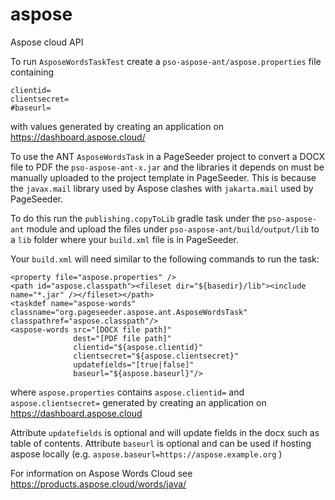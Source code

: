 # aspose
Aspose cloud API

To run `AsposeWordsTaskTest` create a `pso-aspose-ant/aspose.properties` file containing

```
clientid=
clientsecret=
#baseurl=
```

with values generated by creating an application on https://dashboard.aspose.cloud/

To use the ANT `AsposeWordsTask` in a PageSeeder project to convert a DOCX file to PDF
the `pso-aspose-ant-x.jar` and the libraries it depends on must be manually uploaded
to the project template in PageSeeder.
This is because the `javax.mail` library used by Aspose clashes with `jakarta.mail` used by PageSeeder.

To do this run the `publishing.copyToLib` gradle task under the `pso-aspose-ant` module
and upload the files under `pso-aspose-ant/build/output/lib` to a `lib` folder where your `build.xml`
file is in PageSeeder.

Your `build.xml` will need similar to the following commands to run the task:

```
<property file="aspose.properties" />
<path id="aspose.classpath"><fileset dir="${basedir}/lib"><include name="*.jar" /></fileset></path>
<taskdef name="aspose-words" classname="org.pageseeder.aspose.ant.AsposeWordsTask" classpathref="aspose.classpath"/>
<aspose-words src="[DOCX file path]"
              dest="[PDF file path]"
              clientid="${aspose.clientid}"
              clientsecret="${aspose.clientsecret}"
              updatefields="[true|false]"
              baseurl="${aspose.baseurl}"/>
```

where `aspose.properties` contains `aspose.clientid=` and `aspose.clientsecret=`
generated by creating an application on https://dashboard.aspose.cloud

Attribute `updatefields` is optional and will update fields in the docx such as table of contents.
Attribute `baseurl` is optional and can be used if hosting aspose locally
(e.g. `aspose.baseurl=https://aspose.example.org` )

For information on Aspose Words Cloud see https://products.aspose.cloud/words/java/